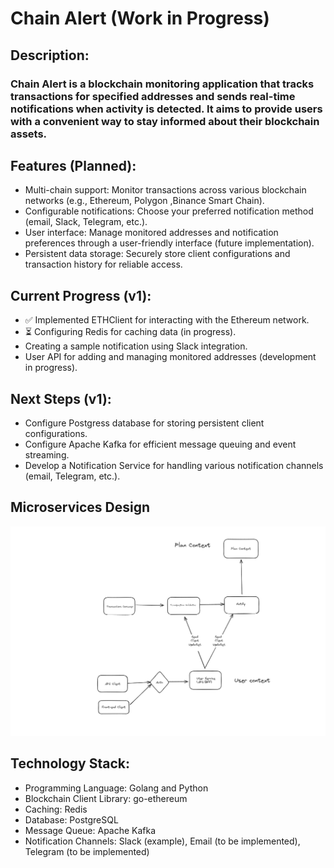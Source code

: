 # Chain Alert (Work in Progress)

## Description:
### Chain Alert is a blockchain monitoring application that tracks transactions for specified addresses and sends real-time notifications when activity is detected. It aims to provide users with a convenient way to stay informed about their blockchain assets.

## Features (Planned):
- Multi-chain support: Monitor transactions across various blockchain networks (e.g., Ethereum, Polygon ,Binance Smart Chain).
- Configurable notifications: Choose your preferred notification method (email, Slack, Telegram, etc.).
- User interface: Manage monitored addresses and notification preferences through a user-friendly interface (future implementation).
- Persistent data storage: Securely store client configurations and transaction history for reliable access.

## Current Progress (v1):
- ✅ Implemented ETHClient for interacting with the Ethereum network.
- ⏳ Configuring Redis for caching data (in progress).
- Creating a sample notification using Slack integration.
- User API for adding and managing monitored addresses (development in progress).

## Next Steps (v1): 
- Configure Postgress database for storing persistent client configurations.
- Configure Apache Kafka for efficient message queuing and event streaming.
- Develop a Notification Service for handling various notification channels (email, Telegram, etc.).

## Microservices Design
![Microservices Design](https://github.com/MarcoBuarque/chain-alert/blob/master/assets/app.png)

## Technology Stack:
- Programming Language: Golang and Python
- Blockchain Client Library: go-ethereum
- Caching: Redis
- Database: PostgreSQL
- Message Queue: Apache Kafka
- Notification Channels: Slack (example), Email (to be implemented), Telegram (to be implemented)

